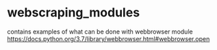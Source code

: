 # webscraping_modules

contains examples of what can be done with webbrowser module
https://docs.python.org/3.7/library/webbrowser.html#webbrowser.open
